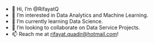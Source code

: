 - 👋 Hi, I’m @RifayatQ
- 👀 I’m interested in Data Analytics and Machine Learning.
- 🌱 I’m currently learning Data Science.
- 💞️ I’m looking to collaborate on Data Service Projects.
- 📫 Reach me at rifayat.quadir@hotmail.com!

<!---
RifayatQ/RifayatQ is a ✨ special ✨ repository because its `README.md` (this file) appears on your GitHub profile.
You can click the Preview link to take a look at your changes.
--->
